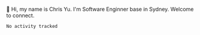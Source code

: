 👋 Hi, my name is Chris Yu. I'm Software Enginner base in Sydney. Welcome to connect.

<!--START_SECTION:waka-->

```text
No activity tracked
```

<!--END_SECTION:waka-->
